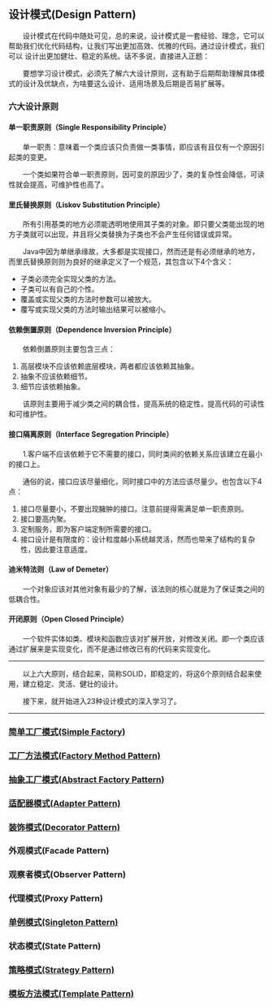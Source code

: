 ## 设计模式(Design Pattern)

&emsp;&emsp;设计模式在代码中随处可见，总的来说，设计模式是一套经验、理念，它可以帮助我们优化代码结构，让我们写出更加高效、优雅的代码。通过设计模式，我们可以
设计出更加健壮、稳定的系统。话不多说，直接进入正题：

&emsp;&emsp;要想学习设计模式，必须先了解六大设计原则，这有助于后期帮助理解具体模式的设计及优缺点，为啥要这么设计、适用场景及后期是否易扩展等。

### 六大设计原则

#### 单一职责原则（Single Responsibility Principle）

&emsp;&emsp;单一职责：意味着一个类应该只负责做一类事情，即应该有且仅有一个原因引起类的变更。

&emsp;&emsp;一个类如果符合单一职责原则，因可变的原因少了，类的复杂性会降低，可读性就会提高，可维护性也高了。

#### 里氏替换原则（Liskov Substitution Principle）

&emsp;&emsp;所有引用基类的地方必须能透明地使用其子类的对象。即只要父类能出现的地方子类就可以出现，并且将父类替换为子类也不会产生任何错误或异常。

&emsp;&emsp;Java中因为单继承缘故，大多都是实现接口，然而还是有必须继承的地方，而里氏替换原则则为良好的继承定义了一个规范，其包含以下4个含义：

- 子类必须完全实现父类的方法。
- 子类可以有自己的个性。
- 覆盖或实现父类的方法时参数可以被放大。
- 覆写或实现父类的方法时输出结果可以被缩小。

#### 依赖倒置原则（Dependence Inversion Principle）

&emsp;&emsp;依赖倒置原则主要包含三点：  
1. 高层模块不应该依赖底层模块，两者都应该依赖其抽象。
2. 抽象不应该依赖细节。
3. 细节应该依赖抽象。

&emsp;&emsp;该原则主要用于减少类之间的耦合性，提高系统的稳定性，提高代码的可读性和可维护性。

#### 接口隔离原则（Interface Segregation Principle）

&emsp;&emsp;1.客户端不应该依赖于它不需要的接口，同时类间的依赖关系应该建立在最小的接口上。

&emsp;&emsp;通俗的说，接口应该尽量细化，同时接口中的方法应该尽量少。也包含以下4点：

1. 接口尽量要小，不要出现臃肿的接口。注意前提得需满足单一职责原则。 
2. 接口要高内聚。
3. 定制服务，即为客户端定制所需要的接口。
4. 接口设计是有限度的：设计粒度越小系统越灵活，然而也带来了结构的复杂性，因此要注意适度。


#### 迪米特法则（Law of Demeter）

&emsp;&emsp;一个对象应该对其他对象有最少的了解，该法则的核心就是为了保证类之间的低耦合性。


#### 开闭原则（Open Closed Principle）

&emsp;&emsp;一个软件实体如类、模块和函数应该对扩展开放，对修改关闭。即一个类应该通过扩展来是实现变化，而不是通过修改已有的代码来实现变化。


---------------------------

&emsp;&emsp;以上六大原则，结合起来，简称SOLID，即稳定的，将这6个原则结合起来使用，建立稳定、灵活、健壮的设计。

&emsp;&emsp;接下来，就开始进入23种设计模式的深入学习了。

---------------------------


### [简单工厂模式(Simple Factory)](https://github.com/GRain-long/ddstudy/blob/dev/ddstudy-designpattern/src/main/java/com/ddstudy/simplefactory/README.md)

### [工厂方法模式(Factory Method Pattern)](https://github.com/GRain-long/ddstudy/blob/dev/ddstudy-designpattern/src/main/java/com/ddstudy/factorymethod/README.md)

### [抽象工厂模式(Abstract Factory Pattern)](https://github.com/GRain-long/ddstudy/blob/dev/ddstudy-designpattern/src/main/java/com/ddstudy/abstractfactory/README.md)

### [适配器模式(Adapter Pattern)](https://github.com/GRain-long/ddstudy/blob/dev/ddstudy-designpattern/src/main/java/com/ddstudy/adapter/README.md)

### [装饰模式(Decorator Pattern)](https://github.com/GRain-long/ddstudy/blob/dev/ddstudy-designpattern/src/main/java/com/ddstudy/decorator/README.md)

### 外观模式(Facade Pattern)

### 观察者模式(Observer Pattern)

### 代理模式(Proxy Pattern)

### [单例模式(Singleton Pattern)](https://github.com/GRain-long/ddstudy/blob/dev/ddstudy-designpattern/src/main/java/com/ddstudy/singleton/README.md)

### 状态模式(State Pattern)

### [策略模式(Strategy Pattern)](https://github.com/GRain-long/ddstudy/blob/dev/ddstudy-designpattern/src/main/java/com/ddstudy/strategy/README.md)

### [模板方法模式(Template Pattern)](https://github.com/GRain-long/ddstudy/blob/dev/ddstudy-designpattern/src/main/java/com/ddstudy/template/README.md)


